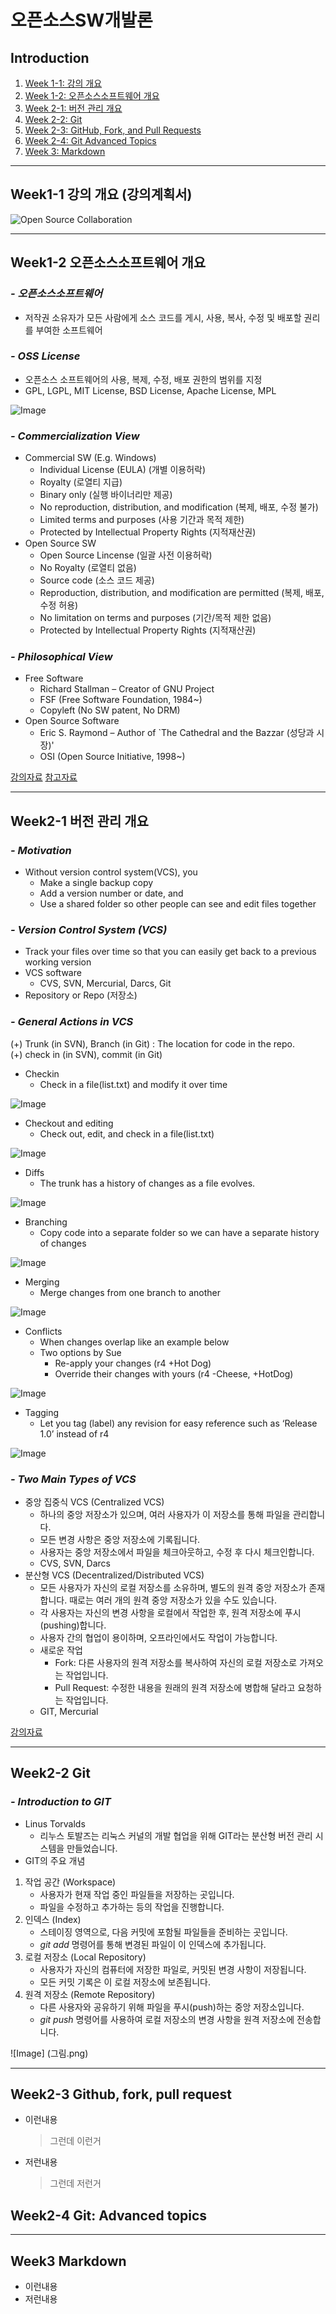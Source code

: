 # **오픈소스SW개발론**

## Introduction
1. [Week 1-1: 강의 개요](#week1-1-강의-개요-강의계획서)
2. [Week 1-2: 오픈소스소프트웨어 개요](#week1-2-오픈소스소프트웨어-개요)
3. [Week 2-1: 버전 관리 개요](#week2-1-버전-관리-개요)
4. [Week 2-2: Git](#week2-2-git)
5. [Week 2-3: GitHub, Fork, and Pull Requests](#week2-3-github-fork-pull-request)
6. [Week 2-4: Git Advanced Topics](#week2-4-git-advanced-topics)
7. [Week 3: Markdown](#week3-----markdown)

-------------
## Week1-1 강의 개요 (강의계획서)
![Open Source Collaboration](https://raw.githubusercontent.com/kwon5min02/oss_git_example/2da33a7b61c5a66d773494983ac2181bae12080b/%EA%B0%95%EC%9D%98%EA%B3%84%ED%9A%8D%EC%84%9C.png)

-------------
## Week1-2 오픈소스소프트웨어 개요
### **_- 오픈소스소프트웨어_**
* 저작권 소유자가 모든 사람에게 소스 코드를 게시, 사용, 복사, 수정 및 배포할 권리를 부여한 소프트웨어
     
### **_- OSS License_**
* 오픈소스 소프트웨어의 사용, 복제, 수정, 배포 권한의 범위를 지정
* GPL, LGPL, MIT License, BSD License, Apache License, MPL
     
![Image](https://postfiles.pstatic.net/MjAyMzA2MTdfMTM3/MDAxNjg2OTc1NjU0MDE4.VvsoriOi_OSRUA773OeisQLz_gtSUx6Mi6oXPLMEhpog.hajLJIVGr2pO5ClObvtoIGso3ungS1YrL_caCQrMOZ8g.PNG.ljk3815/image.png?type=w3840)

### **_- Commercialization View_**
* Commercial SW (E.g. Windows)
  * Individual License (EULA) (개별 이용허락)
  * Royalty (로열티 지급)
  * Binary only (실행 바이너리만 제공)
  * No reproduction, distribution, and modification (복제, 배포, 수정 불가)
  * Limited terms and purposes (사용 기간과 목적 제한)
  * Protected by Intellectual Property Rights (지적재산권)
* Open Source SW
  * Open Source Lincense (일괄 사전 이용허락)
  * No Royalty (로열티 없음)
  * Source code (소스 코드 제공)
  * Reproduction, distribution, and modification are permitted (복제, 배포, 수정 허용)
  * No limitation on terms and purposes (기간/목적 제한 없음)
  * Protected by Intellectual Property Rights (지적재산권)

### **_- Philosophical View_**
* Free Software
  * Richard Stallman – Creator of GNU Project
  * FSF (Free Software Foundation, 1984~)
  * Copyleft  (No SW patent, No DRM)
* Open Source Software
  * Eric S. Raymond – Author of `The Cathedral and the Bazzar (성당과 시장)'
  * OSI (Open Source Initiative, 1998~)

[강의자료](https://docs.google.com/presentation/d/1HJM_NecZ2YZMin9NEL7-_PbZnj44ahYD/edit#slide=id.p1)
[참고자료](https://drive.google.com/file/d/1IRvsG418jiyQqhjOXMc-maEaL17ypBuw/view)

-------------
## Week2-1 버전 관리 개요
### **_- Motivation_**
* Without version control system(VCS), you
  * Make a single backup copy
  * Add a version number or date, and
  * Use a shared folder so other people can see and edit files together
 
### **_- Version Control System (VCS)_**
* Track your files over time so that you can easily get back to a previous working version
* VCS software
  * CVS, SVN, Mercurial, Darcs, Git
* Repository or Repo (저장소)

### **_- General Actions in VCS_**
(+) Trunk  (in SVN), Branch (in Git) : The location for code in the repo.  
(+) check in  (in SVN), commit (in Git)

* Checkin
  * Check in a file(list.txt) and modify it over time
 
![Image](https://betterexplained.com/examples/ad1_files/basic_checkin.png)
* Checkout and editing
  * Check out, edit, and check in a file(list.txt)
 
![Image](https://miro.medium.com/v2/resize:fit:640/format:webp/0*9I_vCQjQ7mlrZy0V.png)
* Diffs
  * The trunk has a history of changes as a file evolves.

 ![Image](https://i0.wp.com/betterexplained.com/wp-content/uploads/version_control/basic_diffs.png)
* Branching
  * Copy code into a separate folder so we can have a separate history of changes
 
![Image](https://betterexplained.com/wp-content/uploads/version_control/first_branch.png)
* Merging
  * Merge changes from one branch to another
 
![Image](https://hermosodia.wordpress.com/wp-content/uploads/2008/08/merging.png)
* Conflicts
  * When changes overlap like an example below
  * Two options by Sue
    * Re-apply your changes (r4 +Hot Dog)
    * Override their changes with yours (r4 -Cheese, +HotDog) 

![Image](https://i0.wp.com/betterexplained.com/wp-content/uploads/version_control/vcs_conflict.png)
* Tagging
  * Let you tag (label) any revision for easy reference such as ‘Release 1.0’ instead of r4

![Image](https://betterexplained.com/wp-content/uploads/version_control/tagging.png)

### **_- Two Main Types of VCS_**
* 중앙 집중식 VCS (Centralized VCS)
  * 하나의 중앙 저장소가 있으며, 여러 사용자가 이 저장소를 통해 파일을 관리합니다.
  * 모든 변경 사항은 중앙 저장소에 기록됩니다.
  * 사용자는 중앙 저장소에서 파일을 체크아웃하고, 수정 후 다시 체크인합니다.
  * CVS, SVN, Darcs
* 분산형 VCS (Decentralized/Distributed VCS)
  * 모든 사용자가 자신의 로컬 저장소를 소유하며, 별도의 원격 중앙 저장소가 존재합니다. 때로는 여러 개의 원격 중앙 저장소가 있을 수도 있습니다.
  * 각 사용자는 자신의 변경 사항을 로컬에서 작업한 후, 원격 저장소에 푸시(pushing)합니다.
  * 사용자 간의 협업이 용이하며, 오프라인에서도 작업이 가능합니다.
  * 새로운 작업
    * Fork: 다른 사용자의 원격 저장소를 복사하여 자신의 로컬 저장소로 가져오는 작업입니다.
    * Pull Request: 수정한 내용을 원래의 원격 저장소에 병합해 달라고 요청하는 작업입니다.
  * GIT, Mercurial

[강의자료](https://docs.google.com/presentation/d/1y_XxFORFUVf5NVa40FTFmv9MemetVjBj/edit#slide=id.p16)

-------------
## Week2-2 Git
### **_- Introduction to GIT_**
* Linus Torvalds
  * 리누스 토발즈는 리눅스 커널의 개발 협업을 위해 GIT라는 분산형 버전 관리 시스템을 만들었습니다.
* GIT의 주요 개념
1. 작업 공간 (Workspace)
   - 사용자가 현재 작업 중인 파일들을 저장하는 곳입니다.
   - 파일을 수정하고 추가하는 등의 작업을 진행합니다.
2. 인덱스 (Index)
   - 스테이징 영역으로, 다음 커밋에 포함될 파일들을 준비하는 곳입니다.
   - _git add_ 명령어를 통해 변경된 파일이 이 인덱스에 추가됩니다.
3. 로컬 저장소 (Local Repository)
   - 사용자가 자신의 컴퓨터에 저장한 파일로, 커밋된 변경 사항이 저장됩니다.
   - 모든 커밋 기록은 이 로컬 저장소에 보존됩니다.
4. 원격 저장소 (Remote Repository)
   - 다른 사용자와 공유하기 위해 파일을 푸시(push)하는 중앙 저장소입니다.
   - _git push_ 명령어를 사용하여 로컬 저장소의 변경 사항을 원격 저장소에 전송합니다.



![Image] (그림.png)

-------------
## Week2-3 Github, fork, pull request
* 이런내용
  > 그런데 이런거
* 저런내용
  > 그런데 저런거

## Week2-4 Git: Advanced topics


-------------
## Week3     Markdown
* 이런내용
* 저런내용

